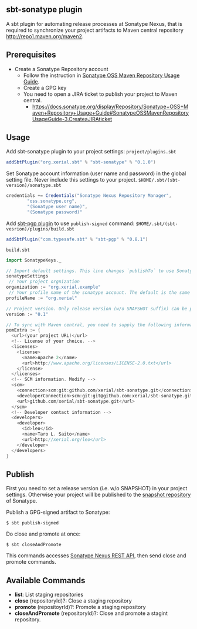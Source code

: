 sbt-sonatype plugin
---

A sbt plugin for automating release processes at Sonatype Nexus, that is required to synchronize your project artifacts to Maven central repository <http://repo1.maven.org/maven2>.


## Prerequisites
 
 * Create a Sonatype Repository account 
   * Follow the instruction in [Sonatype OSS Maven Repository Usage Guide](https://docs.sonatype.org/display/Repository/Sonatype+OSS+Maven+Repository+Usage+Guide).
   * Create a GPG key
   * You need to open a JIRA ticket to publish your project to Maven central.
     * https://docs.sonatype.org/display/Repository/Sonatype+OSS+Maven+Repository+Usage+Guide#SonatypeOSSMavenRepositoryUsageGuide-3.CreateaJIRAticket

## Usage

Add sbt-sonatype plugin to your project settings:
`project/plugins.sbt`
```scala
addSbtPlugin("org.xerial.sbt" % "sbt-sonatype" % "0.1.0")
```

Set Sonatype account information (user name and password) in the global setting file. Never include this settings to your project. 
`$HOME/.sbt/(sbt-version)/sonatype.sbt`

```scala
credentials += Credentials("Sonatype Nexus Repository Manager",
	    "oss.sonatype.org",
	    "(Sonatype user name)",
	    "(Sonatype password)"
```

Add [sbt-pgp plugin](http://www.scala-sbt.org/sbt-pgp/) to use `publish-signed` command:
`$HOME/.sbt/(sbt-vesrion)/plugins/build.sbt`

```scala
addSbtPlugin("com.typesafe.sbt" % "sbt-pgp" % "0.8.1")
```


`build.sbt`

```scala
import SonatypeKeys._

// Import default settings. This line changes `publishTo` to use Sonatype repository.
sonatypeSettings
 // Your project orgnization
organization := "org.xerial.example" 
 // Your profile name of the sonatype account. The default is the same with the organization 
profileName := "org.xerial" 

// Project version. Only release version (w/o SNAPSHOT suffix) can be promoted.
version := "0.1" 

// To sync with Maven central, you need to supply the following information:
pomExtra := {
  <url>(your project URL)</url>
  <!-- License of your choice. -->
  <licenses>
    <license>
      <name>Apache 2</name>
      <url>http://www.apache.org/licenses/LICENSE-2.0.txt</url>
    </license>
  </licenses>
  <!-- SCM information. Modify -->
  <scm>
    <connection>scm:git:github.com/xerial/sbt-sonatype.git</connection>
    <developerConnection>scm:git:git@github.com:xerial/sbt-sonatype.git</developerConnection>
    <url>github.com/xerial/sbt-sonatype.git</url>
  </scm>
  <!-- Developer contact information -->
  <developers>
    <developer>
      <id>leo</id>
      <name>Taro L. Saito</name>
      <url>http://xerial.org/leo</url>
    </developer>
  </developers>
}
```

## Publish 

First you need to set a release version (i.e. w/o SNAPSHOT) in your project settings. Otherwise your project will be published to the [snapshot repository](http://oss.sonatype.org/content/repositories/snapshots) of Sonatype.

Publish a GPG-signed artifact to Sonatype:
```
$ sbt publish-signed
```

Do close and promote at once:
```
$ sbt closeAndPromote
```
This commands accesses [Sonatype Nexus REST API](https://oss.sonatype.org/nexus-staging-plugin/default/docs/index.html), then send close and promote commands. 



## Available Commands

* **list**: List staging repositories 
* **close** (repositoryId)?: Close a staging repository
* **promote** (repositoyrId)?: Promote a staging repository
* **closeAndPromote** (repositoryId)?: Close and promote a stagint repository.
